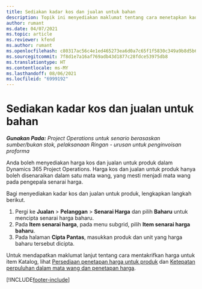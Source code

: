 ```yaml
---
title: Sediakan kadar kos dan jualan untuk bahan
description: Topik ini menyediakan maklumat tentang cara menetapkan kadar kos dan jualan untuk bahan yang digunakan pada projek.
author: rumant
ms.date: 04/07/2021
ms.topic: article
ms.reviewer: kfend
ms.author: rumant
ms.openlocfilehash: c80317ac56c4e1ed465273ea6d0a7c65f1f5830c349a9b8d5b6f7f8d92424c7b
ms.sourcegitcommit: 7f8d1e7a16af769adb43d1877c28fdce53975db8
ms.translationtype: HT
ms.contentlocale: ms-MY
ms.lasthandoff: 08/06/2021
ms.locfileid: "6999192"
---
```

# <a name="set-up-cost-and-sales-rates-for-materials"></a>Sediakan kadar kos dan jualan untuk bahan

_**Gunakan Pada:** Project Operations untuk senario berasaskan sumber/bukan stok, pelaksanaan Ringan - urusan untuk penginvoisan proforma_

Anda boleh menyediakan harga kos dan jualan untuk produk dalam Dynamics 365 Project Operations. Harga kos dan jualan untuk produk hanya boleh disenaraikan dalam satu mata wang, yang mesti menjadi mata wang pada pengepala senarai harga.

Bagi menyediakan kadar kos dan jualan untuk produk, lengkapkan langkah berikut. 

1. Pergi ke **Jualan** > **Pelanggan** > **Senarai Harga** dan pilih **Baharu** untuk mencipta senarai harga baharu. 
2. Pada **Item senarai harga**, pada menu subgrid, pilih **Item senarai harga baharu**. 
3. Pada halaman **Cipta Pantas**, masukkan produk dan unit yang harga baharu tersebut dicipta.

Untuk mendapatkan maklumat lanjut tentang cara mentakrifkan harga untuk item Katalog, lihat [Persediaan penetapan harga untuk produk](/dynamics365/sales-enterprise/create-price-lists-price-list-items-define-pricing-products.md) dan [Ketepatan perpuluhan dalam mata wang dan penetapan harga](/dynamics365/sales-enterprise/decimal-precision-currency-pricing.md).

[!INCLUDE[footer-include](../includes/footer-banner.md)]
